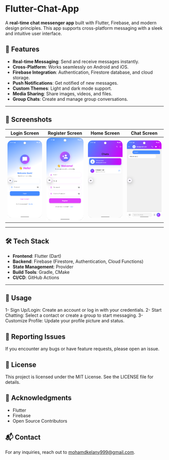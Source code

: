 # Flutter-Chat-App
A **real-time chat messenger app** built with Flutter, Firebase, and modern design principles. This app supports cross-platform messaging with a sleek and intuitive user interface.

## 🚀 Features

- **Real-time Messaging**: Send and receive messages instantly.
- **Cross-Platform**: Works seamlessly on Android and iOS.
- **Firebase Integration**: Authentication, Firestore database, and cloud storage.
- **Push Notifications**: Get notified of new messages.
- **Custom Themes**: Light and dark mode support.
- **Media Sharing**: Share images, videos, and files.
- **Group Chats**: Create and manage group conversations.

---

## 📸 Screenshots

| Login Screen | Register Screen | Home Screen | Chat Screen |
|--------------|-----------------|-------------|-------------|
| ![Profile](pic/login.png) | ![Profile](pic/register.png) | ![Home](pic/home.png) | ![Chat](pic/chat.png) |

---

## 🛠️ Tech Stack

- **Frontend**: Flutter (Dart)
- **Backend**: Firebase (Firestore, Authentication, Cloud Functions)
- **State Management**: Provider
- **Build Tools**: Gradle, CMake
- **CI/CD**: GitHub Actions

---

## 📖 Usage
1- Sign Up/Login: Create an account or log in with your credentials.
2- Start Chatting: Select a contact or create a group to start messaging.
3- Customize Profile: Update your profile picture and status.

## 🐛 Reporting Issues
If you encounter any bugs or have feature requests, please open an issue.

## 📜 License
This project is licensed under the MIT License. See the LICENSE file for details.

## 🌟 Acknowledgments
- Flutter
- Firebase
- Open Source Contributors

## 📬 Contact
For any inquiries, reach out to mohamdkelany999@gmail.com.
